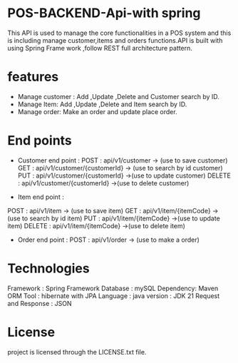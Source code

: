 # POS-BACKEND-Api-with spring

This API is used to manage the core functionalities in a POS system and this is including manage customer,items and orders functions.API is built with using Spring Frame work ,follow REST full architecture pattern.

# features
* Manage customer : Add ,Update ,Delete and Customer search by ID.
* Manage Item: Add ,Update ,Delete and Item search by ID.
* Manage order: Make an order and update place order.

# End points

* Customer end point : 
    POST : api/v1/customer   -> (use to save customer)
    GET  : api/v1/customer/{customerId}  -> (use to search by id customer)
    PUT  : api/v1/customer/{customerId}  ->(use to update customer)
    DELETE  : api/v1/customer/{customerId} ->(use to delete customer)

* Item end point :
  
POST : api/v1/item               -> (use to save item)
GET  : api/v1/item/{itemCode}    -> (use to search by id item)
PUT  : api/v1/item/{itemCode}    ->(use to update item)
DELETE  : api/v1/item/{itemCode} ->(use to delete item)

* Order end point :
POST : api/v1/order -> (use to make a order)

# Technologies 
Framework : Spring Framework
Database  : mySQL
Dependency: Maven
ORM Tool  : hibernate with JPA
Language  : java
version   : JDK 21
Request and Response : JSON

# License
project is licensed through the  LICENSE.txt file.
